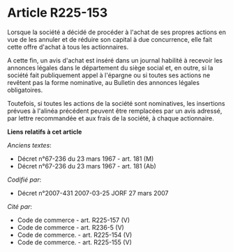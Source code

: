 # Article R225-153

Lorsque la société a décidé de procéder à l'achat de ses propres actions en vue de les annuler et de réduire son capital à
due concurrence, elle fait cette offre d'achat à tous les actionnaires.

A cette fin, un avis d'achat est inséré dans un journal habilité à recevoir les annonces légales dans le département du siège
social et, en outre, si la société fait publiquement appel à l'épargne ou si toutes ses actions ne revêtent pas la forme
nominative, au Bulletin des annonces légales obligatoires.

Toutefois, si toutes les actions de la société sont nominatives, les insertions prévues à l'alinéa précédent peuvent être
remplacées par un avis adressé, par lettre recommandée et aux frais de la société, à chaque actionnaire.

**Liens relatifs à cet article**

_Anciens textes_:

  - Décret n°67-236 du 23 mars 1967 - art. 181 (M)
  - Décret n°67-236 du 23 mars 1967 - art. 181 (Ab)

_Codifié par_:

  - Décret n°2007-431 2007-03-25 JORF 27 mars 2007

_Cité par_:

  - Code de commerce - art. R225-157 (V)
  - Code de commerce - art. R236-5 (V)
  - Code de commerce. - art. R225-154 (V)
  - Code de commerce. - art. R225-155 (V)
